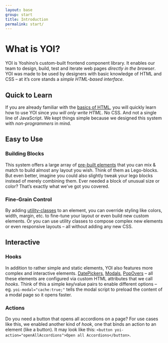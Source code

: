 ```yaml
---
layout: base
group: start
title: Introduction
permalink: start/
---
```


# What is YOI?

<p class="intro">YOI is Yoshino’s custom-built frontend component library. It enables our team to design, build, test and iterate web pages <i>directly in the browser</i>. YOI was made to be used by designers with basic knowledge of HTML and CSS – at it’s core stands a <i>simple HTML-based interface</i>.</p>

## Quick to Learn

If you are already familiar with the [basics of HTML](https://developer.mozilla.org/en-US/docs/Learn/Getting_started_with_the_web/HTML_basics), you will quickly learn how to use YOI since _you will only write HTML_. No CSS. And not a single line of JavaScript. We kept things simple because we designed this system with _non-programmers_ in mind.

## Easy to Use

### Building Blocks

This system offers a large array of [pre-built elements](elements/) that you can mix & match to build almost any layout you wish. Think of them as Lego-blocks. But even better, imagine you could also slightly tweak your lego blocks instead of merely combining them. Ever needed a block of unusual size or color? That’s exactly what we’ve got you covered. 

### Fine-Grain Control

By adding [utility-classes](utilities/) to an element, you can override styling like colors, width, margin, etc. to fine-tune your layout or even build new custom elements. Or you can use utility classes to compose complex new elements or even responsive layouts – all without adding any new CSS.

## Interactive

### Hooks

In addition to rather simple and static elements, YOI also features more complex and interactive elements. [DatePickers](elements/datePicker.html), [Modals](elements/modal.html), [PopOvers](elements/popOver.html) – all these elements are configured via custom HTML attributes that we call _hooks_. Think of this a simple key/value pairs to enable different options – eg. `yoi-modal="cache:true;"` tells the modal script to preload the content of a modal page so it opens faster.

### Actions

Do you need a button that opens all accordions on a page? For use cases like this, we enabled another kind of _hook_, one that binds an action to an element (like a button). It may look like this: `<button yoi-action="openAllAccordions">Open all Accordions</button>`.